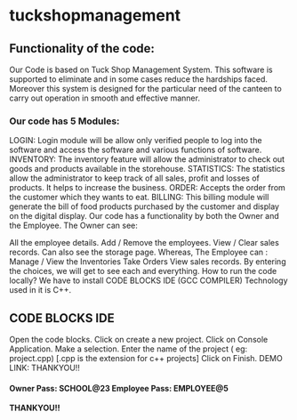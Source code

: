 # tuckshopmanagement
## Functionality of the code:

Our Code is based on Tuck Shop Management System. This software is supported to eliminate and in some cases reduce the hardships faced. Moreover this system is designed for the particular need of the canteen to carry out operation in smooth and effective manner.

### Our code has 5 Modules:


LOGIN: Login module will be allow only verified people to log into the software and access the software and various functions of software.
INVENTORY: The inventory feature will allow the administrator to check out goods and products available in the storehouse.
STATISTICS: The statistics allow the administrator to keep track of all sales, profit and losses of products. It helps to increase the business.
ORDER: Accepts the order from the customer which they wants to eat.
BILLING: This billing module will generate the bill of food products purchased by the customer and display on the digital display.
Our code has a functionality by both the Owner and the Employee. The Owner can see:

All the employee details.
Add / Remove the employees.
View / Clear sales records.
Can also see the storage page. Whereas, The Employee can :
Manage / View the Inventories
Take Orders
View sales records. By entering the choices, we will get to see each and everything.
How to run the code locally?
We have to install CODE BLOCKS IDE (GCC COMPILER) Technology used in it is C++.

## CODE BLOCKS IDE

Open the code blocks.
Click on create a new project.
Click on Console Application.
Make a selection.
Enter the name of the project ( eg: project.cpp) [.cpp is the extension for c++ projects]
Click on Finish.
DEMO LINK:
THANKYOU!!

#### Owner Pass: SCHOOL@23 Employee Pass: EMPLOYEE@5

**THANKYOU!!**
